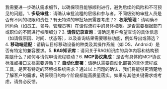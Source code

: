我需要进一步确认需求细节，以确保项目能够顺利进行，避免后续的风险和不可预见的问题。1. **多级审批**：请确认审批流程的层级和参与者。不同级别的审批人员是否有不同的权限和责任？有无特殊的审批场景需要考虑？2. **权限管理**：请明确不同角色（如员工、领导、管理员等）在请假流程中的具体权限。是否需要根据部门或职位的不同进行权限细分？3. **请假记录查询**：请确定用户希望查询的具体信息（如请假原因、时间、状态等），以及查询结果需要哪些功能，例如导出或筛选？4. **移动端适配**：请确认目标移动设备的种类及其操作系统（如iOS、Android）是否有特定的兼容要求。5. **RAG知识库**：请问关于RAG知识库的具体内容和结构预期是什么？如何与请假申请流程联动？6. **MCP协议集成**：是否有具体的MCP协议标准或接口文档需要遵循？7. **自动化部署**：请确认需要自动化部署的具体流程或工具，是否有特定的环境或系统需求？通过以上问题的确认，我们将能够更清楚地了解客户的需求，确保项目的每个阶段都能高质量落实。如果有其他关键需求或考虑，请务必反馈。
